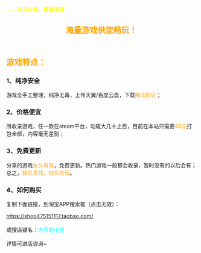 <b><font face="黑体"><font color=yellow>←←点击左侧，搜索游戏<br></font></font></b>

## <b><font face="黑体"><font color=orange><center>海量游戏供您畅玩！<center></font></font></b><br>
## <b><font face="黑体"><font color=orange>游戏特点：<br></font></font></b>
### 1、纯净安全

游戏全手工整理，纯净无毒，上传天翼/百度云盘，下载<font color=orange>解压即玩</font>；

### 2、价格便宜

所收录游戏，任一款在steam平台，动辄大几十上百，目前在本站只需要<font color=orange>48元</font>打包全部，内容毫无差别；

### 3、免费更新

分享的游戏<font color=orange>永久有效</font>，免费更新。热门游戏一般都会收录，暂时没有的以后会有；<br>总之，<font color=orange>我负责找，你负责玩</font>。


### 4、如何购买

复制下面链接，到淘宝APP搜索框（点击无效）：<br>

<html>
	<head>
		<meta charset="UTF-8">
		<style>
			.box{
				pointer-events: none;
			}
		</style>
	</head>
	<body>
		<font color=cyan><a class="box" href="">https://shop475151117.taobao.com/</a></font>
	</body>
</html>
<br><br>
或搜店铺名：<font color=cyan>大亨的小屋</font><br><br>
详情可进店咨询~